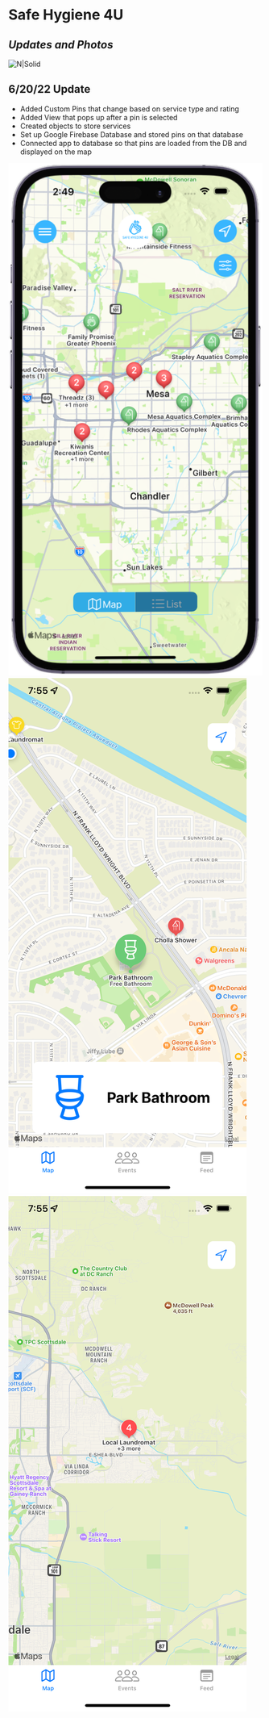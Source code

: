 # Safe Hygiene 4U
## _Updates and Photos_

![N|Solid](https://cldup.com/dTxpPi9lDf.thumb.png)

## 6/20/22 Update

- Added Custom Pins that change based on service type and rating
- Added View that pops up after a pin is selected
- Created objects to store services
- Set up Google Firebase Database and stored pins on that database
- Connected app to database so that pins are loaded from the DB and displayed on the map

![SC1][SC1]
![SC2][SC2]
![SC3][SC3]



[SC1]: Screenshots/SC1.png
[SC2]: Screenshots/SC2.png
[SC3]: Screenshots/SC3.png

